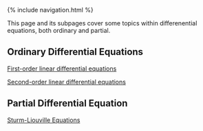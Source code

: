 {% include navigation.html %}

This page and its subpages cover some topics within differenential equations, both ordinary and partial. 

## Ordinary Differential Equations

[First-order linear differential equations](https://rprador.github.io/rprador/differential_eqns/first-order-odes)

[Second-order linear differential equations](https://rprador.github.io/rprador/differential_eqns/second-order-odes)

## Partial Differential Equation

[Sturm-Liouville Equations](https://rprador.github.io/rprador/differential_eqns//sturm-liouville)
